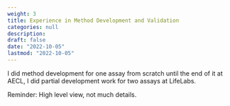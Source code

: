 ```yaml
---
weight: 3
title: Experience in Method Development and Validation
categories: null
description: 
draft: false
date: "2022-10-05"
lastmod: "2022-10-05"
---
```


I did method development for one assay from scratch until the end of it at AECL, I did partial development work for two assays at LifeLabs.

Reminder: High level view, not much details.  




